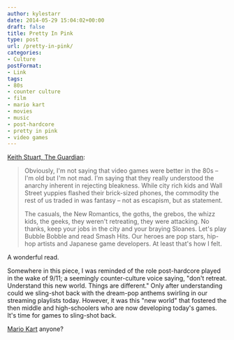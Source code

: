 ```yaml
---
author: kylestarr
date: 2014-05-29 15:04:02+00:00
draft: false
title: Pretty In Pink
type: post
url: /pretty-in-pink/
categories:
- Culture
postFormat:
- Link
tags:
- 80s
- counter culture
- film
- mario kart
- movies
- music
- post-hardcore
- pretty in pink
- video games
---
```


[Keith Stuart, The Guardian](http://www.theguardian.com/technology/2014/may/29/choose-life-video-games-1980s):


<blockquote>Obviously, I'm not saying that video games were better in the 80s – I'm old but I'm not mad. I'm saying that they really understood the anarchy inherent in rejecting bleakness. While city rich kids and Wall Street yuppies flashed their brick-sized phones, the commodity the rest of us traded in was fantasy – not as escapism, but as statement.

The casuals, the New Romantics, the goths, the grebos, the whizz kids, the geeks, they weren't retreating, they were attacking. No thanks, keep your jobs in the city and your braying Sloanes. Let's play Bubble Bobble and read Smash Hits. Our heroes are pop stars, hip-hop artists and Japanese game developers. At least that's how I felt.</blockquote>


A wonderful read.

Somewhere in this piece, I was reminded of the role post-hardcore played in the wake of 9/11; a seemingly counter-culture voice saying, "don't retreat. Understand this new world. Things are different." Only after understanding could we sling-shot back with the dream-pop anthems swirling in our streaming playlists today. However, it was this "new world" that fostered the then middle and high-schoolers who are now developing today's games. It's time for games to sling-shot back.

[Mario Kart](http://www.amazon.com/gp/product/B00DC7G2W8/ref=as_li_tl?ie=UTF8&camp=1789&creative=390957&creativeASIN=B00DC7G2W8&linkCode=as2&tag=tpv07-20&linkId=3ZCJ5WVAOWQ3SENT) anyone?

